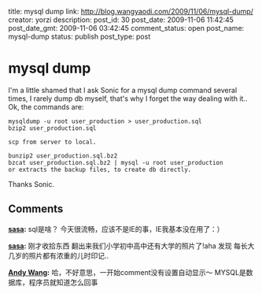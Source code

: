 title: mysql dump
link: http://blog.wangyaodi.com/2009/11/06/mysql-dump/
creator: yorzi
description: 
post_id: 30
post_date: 2009-11-06 11:42:45
post_date_gmt: 2009-11-06 03:42:45
comment_status: open
post_name: mysql-dump
status: publish
post_type: post

# mysql dump

I'm a little shamed that I ask Sonic for a mysql dump command several times, I rarely dump db myself, that's why I forget the way dealing with it.. Ok, the commands are: 
    
    
    mysqldump -u root user_production > user_production.sql
    bzip2 user_production.sql
    
    scp from server to local.
    
    bunzip2 user_production.sql.bz2
    bzcat user_production.sql.bz2 | mysql -u root user_production
    or extracts the backup files, to create db directly.
    

Thanks Sonic.

## Comments

**[sasa](#255 "2009-11-07 10:18:07"):** sql是啥？ 今天很流畅，应该不是IE的事，IE我基本没在用了：）

**[sasa](#256 "2009-11-07 10:27:03"):** 刚才收拾东西 翻出来我们小学初中高中还有大学的照片了!aha 发现 每长大几岁的照片都有浓重的儿时印记..

**[Andy Wang](#257 "2009-11-07 12:06:53"):** 哈，不好意思，一开始comment没有设置自动显示～ MYSQL是数据库，程序员就知道怎么回事

